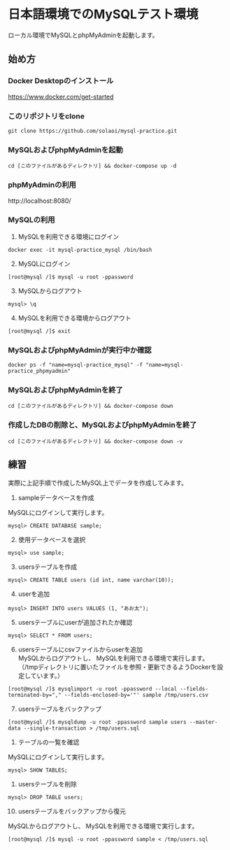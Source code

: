 # 日本語環境でのMySQLテスト環境

ローカル環境でMySQLとphpMyAdminを起動します。

## 始め方

### Docker Desktopのインストール

https://www.docker.com/get-started

### このリポジトリをclone

```
git clone https://github.com/solaoi/mysql-practice.git
```

### MySQLおよびphpMyAdminを起動

```
cd [このファイルがあるディレクトリ] && docker-compose up -d
```

### phpMyAdminの利用

http://localhost:8080/

### MySQLの利用

1. MySQLを利用できる環境にログイン

```
docker exec -it mysql-practice_mysql /bin/bash
```

2. MySQLにログイン

```
[root@mysql /]$ mysql -u root -ppassword
```

3. MySQLからログアウト

```
mysql> \q
```

4. MySQLを利用できる環境からログアウト

```
[root@mysql /]$ exit
```

### MySQLおよびphpMyAdminが実行中か確認

```
docker ps -f "name=mysql-practice_mysql" -f "name=mysql-practice_phpmyadmin"
```

### MySQLおよびphpMyAdminを終了

```
cd [このファイルがあるディレクトリ] && docker-compose down
```

### 作成したDBの削除と、MySQLおよびphpMyAdminを終了

```
cd [このファイルがあるディレクトリ] && docker-compose down -v
```

## 練習

実際に上記手順で作成したMySQL上でデータを作成してみます。

1. sampleデータベースを作成

MySQLにログインして実行します。

```
mysql> CREATE DATABASE sample;
```

2. 使用データベースを選択

```
mysql> use sample;
```

3. usersテーブルを作成

```
mysql> CREATE TABLE users (id int, name varchar(10));
```

4. userを追加

```
mysql> INSERT INTO users VALUES (1, "あお太");
```

5. usersテーブルにuserが追加されたか確認

```
mysql> SELECT * FROM users;
```

6. usersテーブルにcsvファイルからuserを追加  
MySQLからログアウトし、 MySQLを利用できる環境で実行します。   
（/tmpディレクトリに置いたファイルを参照・更新できるようDockerを設定しています。）

```
[root@mysql /]$ mysqlimport -u root -ppassword --local --fields-terminated-by="," --fields-enclosed-by='"' sample /tmp/users.csv
```

7. usersテーブルをバックアップ   

```
[root@mysql /]$ mysqldump -u root -ppassword sample users --master-data --single-transaction > /tmp/users.sql
```

1. テーブルの一覧を確認   

MySQLにログインして実行します。

```
mysql> SHOW TABLES;
```

1.  usersテーブルを削除

```
mysql> DROP TABLE users;
```

10. usersテーブルをバックアップから復元

MySQLからログアウトし、 MySQLを利用できる環境で実行します。

```
[root@mysql /]$ mysql -u root -ppassword sample < /tmp/users.sql
```
